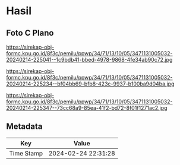 # Hasil

## Foto C Plano

https://sirekap-obj-formc.kpu.go.id/8f3c/pemilu/ppwp/34/71/13/10/05/3471131005032-20240214-225041--1c9bdb41-bbed-4978-9868-4fe34ab90c72.jpg

https://sirekap-obj-formc.kpu.go.id/8f3c/pemilu/ppwp/34/71/13/10/05/3471131005032-20240214-225234--bf04bb69-bfb8-423c-9937-b100ba9d04ba.jpg

https://sirekap-obj-formc.kpu.go.id/8f3c/pemilu/ppwp/34/71/13/10/05/3471131005032-20240214-225347--73cc68a9-85ea-41f2-bd72-8f01f1271ac2.jpg


## Metadata

| Key        | Value               |
| ---------- | ------------------- |
| Time Stamp | 2024-02-24 22:31:28 |



